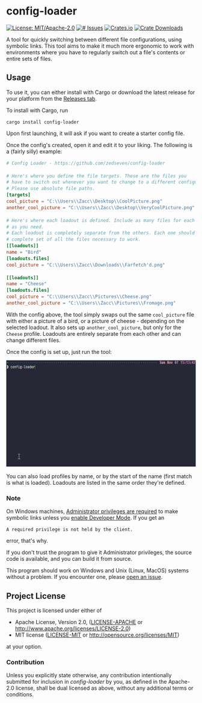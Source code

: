 # config-loader
[![License: MIT/Apache-2.0](https://img.shields.io/badge/license-MIT%2FApache--2.0-blue.svg)](LICENSE-MIT)
[![# Issues](https://img.shields.io/github/issues/zedseven/config-loader.svg?logo=github)](https://github.com/zedseven/config-loader/issues)
[![Crates.io](https://img.shields.io/crates/v/config-loader.svg?logo=rust)](https://crates.io/crates/config-loader)
[![Crate Downloads](https://img.shields.io/crates/d/config-loader.svg?logo=azure-artifacts)](https://crates.io/crates/config-loader)

A tool for quickly switching between different file configurations, using
symbolic links. This tool aims to make it much more ergonomic to work with
environments where you have to regularly switch out a file's contents or
entire sets of files.

## Usage
To use it, you can either install with Cargo or download the latest release for
your platform from the
[Releases tab](https://github.com/zedseven/config-loader/releases).

To install with Cargo, run
```commandline
cargo install config-loader
```

Upon first launching, it will ask if you want to create a starter config file.

Once the config's created, open it and edit it to your liking. The following is
a (fairly silly) example:

```toml
# Config Loader - https://github.com/zedseven/config-loader

# Here's where you define the file targets. These are the files you
# have to switch out whenever you want to change to a different configuration.
# Please use absolute file paths.
[targets]
cool_picture = "C:\\Users\\Zacc\\Desktop\\CoolPicture.png"
another_cool_picture = "C:\\Users\\Zacc\\Desktop\\VeryCoolPicture.png"

# Here's where each loadout is defined. Include as many files for each loadout
# as you need.
# Each loadout is completely separate from the others. Each one should be a
# complete set of all the files necessary to work.
[[loadouts]]
name = "Bird"
[loadouts.files]
cool_picture = "C:\\Users\\Zacc\\Downloads\\Farfetch'd.png"

[[loadouts]]
name = "Cheese"
[loadouts.files]
cool_picture = "C:\\Users\\Zacc\\Pictures\\Cheese.png"
another_cool_picture = "C:\\Users\\Zacc\\Pictures\\Fromage.png"
```

With the config above, the tool simply swaps out the same `cool_picture`
file with either a picture of a bird, or a picture of cheese - depending on the
selected loadout. It also sets up `another_cool_picture`, but only for the
`Cheese` profile. Loadouts are entirely separate from each other and can change
different files.

Once the config is set up, just run the tool:

![A short clip of the tool in action](Demo.gif)

You can also load profiles by name, or by the start of the name (first match is what is loaded).
Loadouts are listed in the same order they're defined.

### Note
On Windows machines,
[Administrator privileges are required](https://security.stackexchange.com/a/10198)
to make symbolic links unless you [enable Developer Mode](https://github.com/zedseven/windows-registry-tweaks#developer-mode).
If you get an
```
A required privilege is not held by the client.
```
error, that's why.

If you don't trust the program to give it Administrator privileges, the source
code is available, and you can build it from source.

This program should work on Windows and Unix (Linux, MacOS) systems without a
problem. If you encounter one, please
[open an issue](https://github.com/zedseven/config-loader/issues).

## Project License
This project is licensed under either of

- Apache License, Version 2.0, ([LICENSE-APACHE](LICENSE-APACHE) or
  http://www.apache.org/licenses/LICENSE-2.0)
- MIT license ([LICENSE-MIT](LICENSE-MIT) or
  http://opensource.org/licenses/MIT)

at your option.

### Contribution
Unless you explicitly state otherwise, any contribution intentionally submitted
for inclusion in *config-loader* by you, as defined in the Apache-2.0 license,
shall be dual licensed as above, without any additional terms or conditions.
